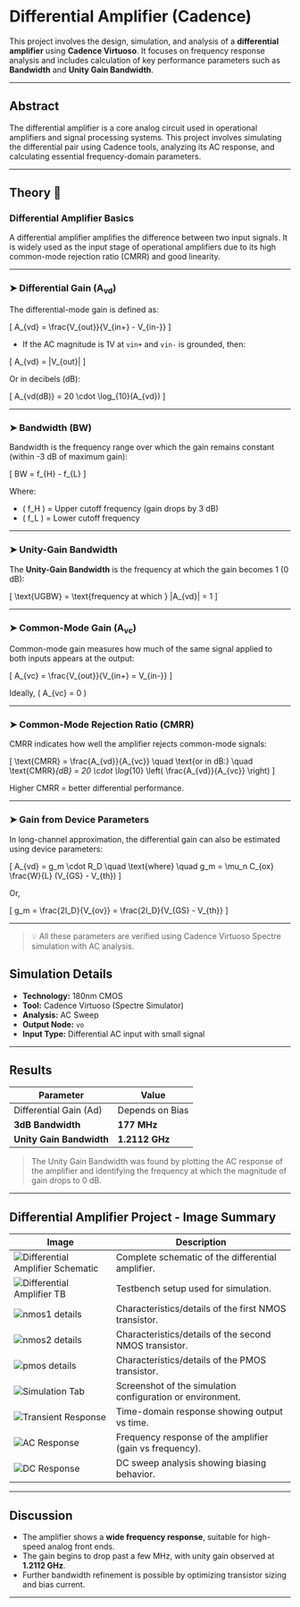 # Differential Amplifier (Cadence)

This project involves the design, simulation, and analysis of a **differential amplifier** using **Cadence Virtuoso**. It focuses on frequency response analysis and includes calculation of key performance parameters such as **Bandwidth** and **Unity Gain Bandwidth**.

---

## Abstract

The differential amplifier is a core analog circuit used in operational amplifiers and signal processing systems. This project involves simulating the differential pair using Cadence tools, analyzing its AC response, and calculating essential frequency-domain parameters.

---

## Theory 🧠

### Differential Amplifier Basics
A differential amplifier amplifies the difference between two input signals. It is widely used as the input stage of operational amplifiers due to its high common-mode rejection ratio (CMRR) and good linearity.

---

### ➤ Differential Gain (A<sub>vd</sub>)

The differential-mode gain is defined as:

\[
A_{vd} = \frac{V_{out}}{V_{in+} - V_{in-}}
\]

- If the AC magnitude is 1V at `vin+` and `vin-` is grounded, then:

\[
A_{vd} = |V_{out}|
\]

Or in decibels (dB):

\[
A_{vd(dB)} = 20 \cdot \log_{10}(A_{vd})
\]

---

### ➤ Bandwidth (BW)

Bandwidth is the frequency range over which the gain remains constant (within -3 dB of maximum gain):

\[
BW = f_{H} - f_{L}
\]

Where:
- \( f_H \) = Upper cutoff frequency (gain drops by 3 dB)
- \( f_L \) = Lower cutoff frequency

---

### ➤ Unity-Gain Bandwidth

The **Unity-Gain Bandwidth** is the frequency at which the gain becomes 1 (0 dB):

\[
\text{UGBW} = \text{frequency at which } |A_{vd}| = 1
\]

---

### ➤ Common-Mode Gain (A<sub>vc</sub>)

Common-mode gain measures how much of the same signal applied to both inputs appears at the output:

\[
A_{vc} = \frac{V_{out}}{V_{in+} = V_{in-}}
\]

Ideally, \( A_{vc} = 0 \)

---

### ➤ Common-Mode Rejection Ratio (CMRR)

CMRR indicates how well the amplifier rejects common-mode signals:

\[
\text{CMRR} = \frac{A_{vd}}{A_{vc}}
\quad \text{or in dB:} \quad
\text{CMRR}_{dB} = 20 \cdot \log_{10} \left( \frac{A_{vd}}{A_{vc}} \right)
\]

Higher CMRR = better differential performance.

---

### ➤ Gain from Device Parameters

In long-channel approximation, the differential gain can also be estimated using device parameters:

\[
A_{vd} = g_m \cdot R_D
\quad \text{where} \quad
g_m = \mu_n C_{ox} \frac{W}{L} (V_{GS} - V_{th})
\]

Or,

\[
g_m = \frac{2I_D}{V_{ov}} = \frac{2I_D}{V_{GS} - V_{th}}
\]

---

> 💡 All these parameters are verified using Cadence Virtuoso Spectre simulation with AC analysis.


## Simulation Details

- **Technology:** 180nm CMOS
- **Tool:** Cadence Virtuoso (Spectre Simulator)
- **Analysis:** AC Sweep
- **Output Node:** `vo`
- **Input Type:** Differential AC input with small signal

---

## Results

| Parameter              | Value         |
|------------------------|---------------|
| Differential Gain (Ad) | Depends on Bias |
| **3dB Bandwidth**          | **177 MHz** |
| **Unity Gain Bandwidth** | **1.2112 GHz** |

>  The Unity Gain Bandwidth was found by plotting the AC response of the amplifier and identifying the frequency at which the magnitude of gain drops to 0 dB.

---

## Differential Amplifier Project - Image Summary

| Image                            | Description                                 |
|----------------------------------|---------------------------------------------|
| ![Differential Amplifier Schematic](Images/Differential%20Amplifier%20Schematic.png) | Complete schematic of the differential amplifier. |
| ![Differential Amplifier TB](Images/Differential%20Amplifier%20TB.png) | Testbench setup used for simulation. |
| ![nmos1 details](Images/nmos1%20details.png) | Characteristics/details of the first NMOS transistor. |
| ![nmos2 details](Images/nmos2%20details.png) | Characteristics/details of the second NMOS transistor. |
| ![pmos details](Images/pmos%20details.png) | Characteristics/details of the PMOS transistor. |
| ![Simulation Tab](Images/Simulation%20Tab.png) | Screenshot of the simulation configuration or environment. |
| ![Transient Response](Images/Transient%20Response.png) | Time-domain response showing output vs time. |
| ![AC Response](Images/AC%20Response.png) | Frequency response of the amplifier (gain vs frequency). |
| ![DC Response](Images/DC%20Response.png) | DC sweep analysis showing biasing behavior. |

---

## Discussion

- The amplifier shows a **wide frequency response**, suitable for high-speed analog front ends.
- The gain begins to drop past a few MHz, with unity gain observed at **1.2112 GHz**.
- Further bandwidth refinement is possible by optimizing transistor sizing and bias current.

---




